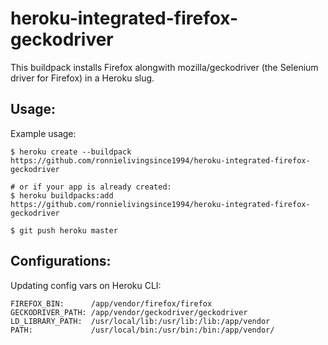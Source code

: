 # heroku-integrated-firefox-geckodriver
This buildpack installs Firefox alongwith mozilla/geckodriver (the Selenium driver for Firefox) in a Heroku slug.

Usage:
-----

Example usage:

```shell
$ heroku create --buildpack https://github.com/ronnielivingsince1994/heroku-integrated-firefox-geckodriver

# or if your app is already created:
$ heroku buildpacks:add https://github.com/ronnielivingsince1994/heroku-integrated-firefox-geckodriver

$ git push heroku master
```
Configurations:
---------------
Updating config vars on Heroku CLI:

```
FIREFOX_BIN:      /app/vendor/firefox/firefox
GECKODRIVER_PATH: /app/vendor/geckodriver/geckodriver
LD_LIBRARY_PATH:  /usr/local/lib:/usr/lib:/lib:/app/vendor
PATH:             /usr/local/bin:/usr/bin:/bin:/app/vendor/

```
